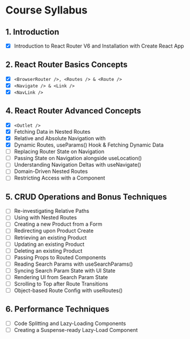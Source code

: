 # Course Syllabus

## 1. Introduction

- [x] Introduction to React Router V6 and Installation with Create React App

## 2. React Router Basics Concepts

- [x] `<BrowserRouter />, <Routes /> & <Route />`
- [x] `<Navigate /> & <Link />`
- [x] `<NavLink />`

## 4. React Router Advanced Concepts

- [x] `<Outlet />`
- [x] Fetching Data in Nested Routes
- [x] Relative and Absolute Navigation with <Link />
- [x] Dynamic Routes, useParams() Hook & Fetching Dynamic Data
- [ ] Replacing Router State on Navigation
- [ ] Passing State on Navigation alongside useLocation()
- [ ] Understanding Navigation Deltas with useNavigate()
- [ ] Domain-Driven Nested Routes
- [ ] Restricting Access with a <ProtectedRoute /> Component

## 5. CRUD Operations and Bonus Techniques

- [ ] Re-investigating Relative <Link /> Paths
- [ ] Using <Link /> with Nested Routes
- [ ] Creating a new Product from a Form
- [ ] Redirecting upon Product Create
- [ ] Retrieving an existing Product
- [ ] Updating an existing Product
- [ ] Deleting an existing Product
- [ ] Passing Props to Routed Components
- [ ] Reading Search Params with useSearchParams()
- [ ] Syncing Search Param State with UI State
- [ ] Rendering UI from Search Param State
- [ ] Scrolling to Top after Route Transitions
- [ ] Object-based Route Config with useRoutes()

## 6. Performance Techniques

- [ ] Code Splitting and Lazy-Loading Components
- [ ] Creating a Suspense-ready Lazy-Load Component
